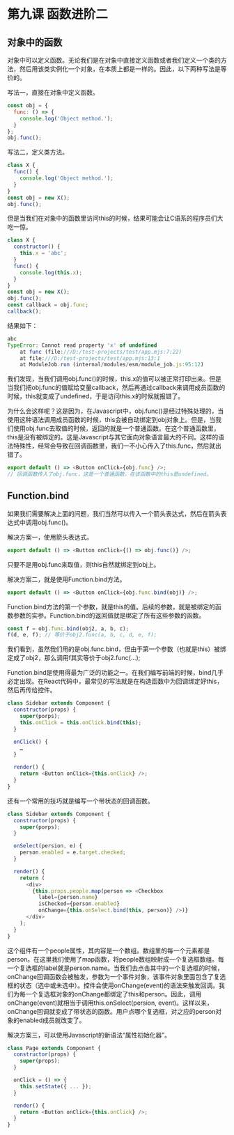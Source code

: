 # 第九课 函数进阶二
## 对象中的函数
对象中可以定义函数。无论我们是在对象中直接定义函数或者我们定义一个类的方法，然后用该类实例化一个对象，在本质上都是一样的。因此，以下两种写法是等价的。

写法一，直接在对象中定义函数。
```javascript
const obj = {
  func: () => {
    console.log('Object method.');
  }
};
obj.func();
```
写法二，定义类方法。
```javascript
class X {
  func() {
    console.log('Object method.');
  }
}
const obj = new X();
obj.func();
```
但是当我们在对象中的函数里访问this的时候，结果可能会让C语系的程序员们大吃一惊。
```javascript
class X {
  constructor() {
    this.x = 'abc';
  }
  func() {
    console.log(this.x);
  }
}
const obj = new X();
obj.func();
const callback = obj.func;
callback();
```
结果如下：
```javascript
abc
TypeError: Cannot read property 'x' of undefined
    at func (file:///D:/test-projects/test/app.mjs:7:22)
    at file:///D:/test-projects/test/app.mjs:13:1
    at ModuleJob.run (internal/modules/esm/module_job.js:95:12)
```
我们发现，当我们调用obj.func()的时候，this.x的值可以被正常打印出来。但是当我们把obj.func的值赋给变量callback，然后再通过callback来调用成员函数的时候，this就变成了undefined，于是访问this.x的时候就报错了。

为什么会这样呢？这是因为，在Javascript中，obj.func()是经过特殊处理的，当使用这种语法调用成员函数的时候，this会被自动绑定到obj对象上。但是，当我们使用obj.func去取值的时候，返回的就是一个普通函数。在这个普通函数里，this是没有被绑定的。这是Javascript与其它面向对象语言最大的不同。这样的语法特殊性，经常会导致在回调函数里，我们一不小心传入了this.func，然后就出错了。
```javascript
export default () => <Button onClick={obj.func} />; 
// 回调函数传入了obj.func，这是一个普通函数，在该函数中的this是undefined。
```
## Function.bind
如果我们需要解决上面的问题，我们当然可以传入一个箭头表达式，然后在箭头表达式中调用obj.func()。

解决方案一，使用箭头表达式。
```javascript
export default () => <Button onClick={() => obj.func()} />; 
```
只要不是用obj.func来取值，则this自然就绑定到obj上。

解决方案二，就是使用Function.bind方法。
```javascript
export default () => <Button onClick={obj.func.bind(obj)} />;
```
Function.bind方法的第一个参数，就是this的值。后续的参数，就是被绑定的函数参数的实参。Function.bind的返回值就是绑定了所有这些参数的函数。
```javascript
const f = obj.func.bind(obj2, a, b, c);
f(d, e, f); // 等价于obj2.func(a, b, c, d, e, f);
```
我们看到，虽然我们用的是obj.func.bind，但由于第一个参数（也就是this）被绑定成了obj2，那么调用f其实等价于obj2.func(…);

Function.bind是使用得最为广泛的功能之一。在我们编写前端的时候，bind几乎必定出现。在React代码中，最常见的写法就是在构造函数中为回调绑定好this，然后再传给控件。
```javascript
class Sidebar extends Component {
  constructor(props) {
    super(porps);
    this.onClick = this.onClick.bind(this);
  }

  onClick() {
    …
  }

  render() {
    return <Button onClick={this.onClick} />;
  }
}
```
还有一个常用的技巧就是编写一个带状态的回调函数。
```javascript
class Sidebar extends Component {
  constructor(props) {
    super(porps);
  }

  onSelect(persion, e) {
    person.enabled = e.target.checked;
  }

  render() {
    return (
      <div>
        {this.props.people.map(person => <Checkbox
          label={person.name}
          isChecked={person.enabled}
          onChange={this.onSelect.bind(this, person)} />)}
      </div>
    );
  }
}
```
这个组件有一个people属性，其内容是一个数组。数组里的每一个元素都是person。在这里我们使用了map函数，将people数组映射成一个复选框数组。每一个复选框的label就是person.name。当我们去点击其中的一个复选框的时候，onChange回调函数会被触发，参数为一个事件对象，该事件对象里面包含了复选框的状态（选中或未选中）。控件会使用onChange(event)的语法来触发回调。我们为每一个复选框对象的onChange都绑定了this和person。因此，调用onChange(event)就相当于调用this.onSelect(persion, event)。这样以来，onChange回调就变成了带状态的函数。用户点哪个复选框，对之应的person对象的enabled成员就改变了。

解决方案三，可以使用Javascript的新语法“属性初始化器”。
```javascript
class Page extends Component {
  constructor(props) {
    super(props);
  }

  onClick = () => {
    this.setState({ ... });
  }

  render() {
    return <Button onClick={this.onClick} />;
  }
}
```
